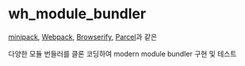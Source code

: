 # wh_module_bundler

[minipack](https://github.com/ronami/minipack), [Webpack](https://github.com/webpack/webpack), [Browserify](https://github.com/browserify/browserify), [Parcel](https://github.com/parcel-bundler/parcel)과 같은  

다양한 모듈 번들러를 클론 코딩하여 modern module bundler 구현 및 테스트
